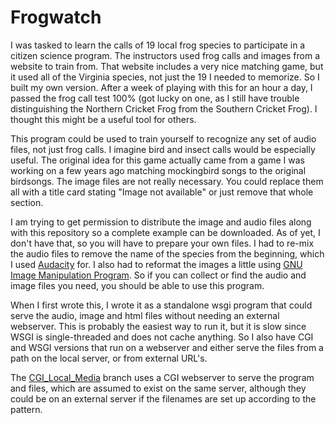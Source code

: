 # Frogwatch

I was tasked to learn the calls of 19 local frog species to participate in a citizen science program. The instructors used frog calls and images from a website to train from. That website includes a very nice matching game, but it used all of the Virginia species, not just the 19 I needed to memorize. So I built my own version. After a week of playing with this for an hour a day, I passed the frog call test 100% (got lucky on one, as I still have trouble distinguishing the Northern Cricket Frog from the Southern Cricket Frog). I thought this might be a useful tool for others.

This program could be used to train yourself to recognize any set of audio files, not just frog calls. I imagine bird and insect calls would be especially useful. The original idea for this game actually came from a game I was working on a few years ago matching mockingbird songs to the original birdsongs. The image files are not really necessary. You could replace them all with a title card stating "Image not available" or just remove that whole section.

I am trying to get permission to distribute the image and audio files along with this repository so a complete example can be downloaded. As of yet, I don't have that, so you will have to prepare your own files. I had to re-mix the audio files to remove the name of the species from the beginning, which I used [Audacity](https://www.audacityteam.org/) for. I also had to reformat the images a little using [GNU Image Manipulation Program](https://www.gimp.org). So if you can collect or find the audio and image files you need, you should be able to use this program.

When I first wrote this, I wrote it as a standalone wsgi program that could serve the audio, image and html files without needing an external webserver. This is probably the easiest way to run it, but it is slow since WSGI is single-threaded and does not cache anything. So I also have CGI and WSGI versions that run on a webserver and either serve the files from a path on the local server, or from external URL's.

The [CGI_Local_Media](https://github.com/aaronchantrill/Frogwatch/tree/cgi_local_media) branch uses a CGI webserver to serve the program and files, which are assumed to exist on the same server, although they could be on an external server if the filenames are set up according to the pattern.
